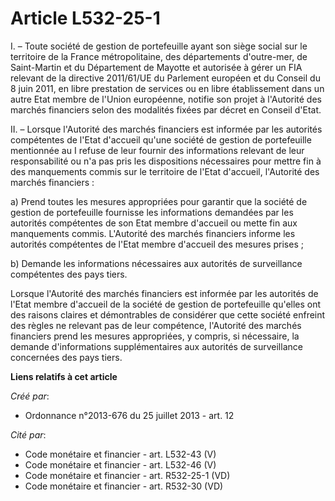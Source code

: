 # Article L532-25-1

I. – Toute société de gestion de portefeuille ayant son siège social sur le territoire de la France métropolitaine, des
départements d'outre-mer, de Saint-Martin et du Département de Mayotte et autorisée à gérer un FIA relevant de la directive
2011/61/UE du Parlement européen et du Conseil du 8 juin 2011, en libre prestation de services ou en libre établissement dans
un autre Etat membre de l'Union européenne, notifie son projet à l'Autorité des marchés financiers selon des modalités fixées
par décret en Conseil d'Etat.

II. – Lorsque l'Autorité des marchés financiers est informée par les autorités compétentes de l'Etat d'accueil qu'une société
de gestion de portefeuille mentionnée au I refuse de leur fournir des informations relevant de leur responsabilité ou n'a pas
pris les dispositions nécessaires pour mettre fin à des manquements commis sur le territoire de l'Etat d'accueil, l'Autorité
des marchés financiers :

a) Prend toutes les mesures appropriées pour garantir que la société de gestion de portefeuille fournisse les informations
demandées par les autorités compétentes de son Etat membre d'accueil ou mette fin aux manquements commis. L'Autorité des
marchés financiers informe les autorités compétentes de l'Etat membre d'accueil des mesures prises ;

b) Demande les informations nécessaires aux autorités de surveillance compétentes des pays tiers.

Lorsque l'Autorité des marchés financiers est informée par les autorités de l'Etat membre d'accueil de la société de gestion
de portefeuille qu'elles ont des raisons claires et démontrables de considérer que cette société enfreint des règles ne
relevant pas de leur compétence, l'Autorité des marchés financiers prend les mesures appropriées, y compris, si nécessaire,
la demande d'informations supplémentaires aux autorités de surveillance concernées des pays tiers.

**Liens relatifs à cet article**

_Créé par_:

  - Ordonnance n°2013-676 du 25 juillet 2013 - art. 12

_Cité par_:

  - Code monétaire et financier - art. L532-43 (V)
  - Code monétaire et financier - art. L532-46 (V)
  - Code monétaire et financier - art. R532-25-1 (VD)
  - Code monétaire et financier - art. R532-30 (VD)
